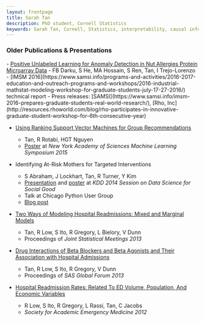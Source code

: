 ```yaml
---
layout: frontpage
title: Sarah Tan
description: PhD student, Cornell Statistics
keywords: Sarah Tan, Cornell, Statistics, interpretability, causal inference
---
```


<div class="row-fluid"><h3>Older Publications & Presentations</h3>
</div>
- <a class="paper" href="https://www.samsi.info/wp-content/uploads/2016/08/IMSM16_report.pdf">Positive Unlabeled Learning for Anomaly Detection in Nut Allergies Protein Microarray Data</a>
   - FB Darku, S He, MA Hossain, S Ren, Tan, I Trejo-Lorenzo
   - [IMSM 2016](https://www.samsi.info/programs-and-activities/2016-2017-education-and-outreach-programs-and-workshops/2016-industrial-mathstat-modeling-workshop-for-graduate-students-july-17-27-2016/) technical report
   - Press releases: [SAMSI](https://www.samsi.info/imsm-2016-prepares-graduate-students-real-world-research/), [Rho, Inc](http://resources.rhoworld.com/blog/rho-participates-in-innovative-graduate-student-workshop-for-6th-consecutive-year)

- <a class="paper" href="papers/nyas15.pdf">Using Ranking Support Vector Machines for Group Recommendations</a>
   - Tan, R Rotabi, HGT Nguyen
   - <a href="papers/nyas15poster.pdf">Poster</a> at _New York Academy of Sciences Machine Learning Symposium 2015_

- <span class="paper">Identifying At-Risk Mothers for Targeted Interventions</span>
   - S Abraham, J Lockhart, Tan, R Turner, Y Kim 
   - [Presentation](https://www.youtube.com/watch?v=AZhvzcxZFTM) and <a href="papers/kdd14sessionposter.pdf">poster</a> at _KDD 2014 Session on Data Science for Social Good_
   - Talk at Chicago Python User Group
   - [Blog post](https://dssg.uchicago.edu/2014/08/27/defining-the-undefinable-measuring-the-unmeasurable/)

- <a class="paper" href="papers/jsm13.pdf">Two Ways of Modeling Hospital Readmissions: Mixed and Marginal Models</a>
   - Tan, R Low, S Ito, R Gregory, L Bielory, V Dunn
   - Proceedings of _Joint Statistical Meetings 2013_

- <a class="paper" href="http://support.sas.com/resources/papers/proceedings13/164-2013.pdf">Drug Interactions of Beta Blockers and Beta Agonists and Their Association with Hospital Admissions</a>
   - Tan, R Low, S Ito, R Gregory, V Dunn 
   - Proceedings of _SAS Global Forum 2013_

- <a class="paper" href="papers/saem12.pdf">Hospital Readmission Rates: Related To ED Volume, Population, And Economic Variables</a>
   - R Low, S Ito, R Gregory, L Rassi, Tan, C Jacobs 
   - _Society for Academic Emergency Medicine 2012_
